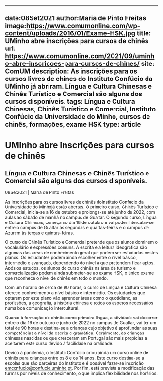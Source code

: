 
---
date:08Set2021
author:Maria de Pinto Freitas
image:https://www.comumonline.com/wp-content/uploads/2016/01/Exame-HSK.jpg
title: UMinho abre inscrições para cursos de chinês
url: https://www.comumonline.com/2021/09/uminho-abre-inscricoes-para-cursos-de-chines/
site: ComUM
description: As inscrições para os cursos livres de chines do Instituto Confúcio da UMinho já abriram. Língua e Cultura Chinesas e Chinês Turístico e Comercial são alguns dos cursos disponíveis.
tags: Língua e Cultura Chinesas, Chinês Turístico e Comercial, Instituto Confúcio da Universidade do Minho, cursos de chinês, formações, exame HSK
type: article
---


# UMinho abre inscrições para cursos de chinês

## Língua e Cultura Chinesas e Chinês Turístico e Comercial são alguns dos cursos disponíveis.

08Set2021 | Maria de Pinto Freitas

As inscrições para os cursos livres de chinês doInstituto Confúcio da Universidade do Minhojá estão abertas. O primeiro curso, Chinês Turístico e Comercial, inicia-se a 16 de outubro e prolonga-se até junho de 2022, com aulas ao sábado de manhã no campus de Gualtar. O segundo curso, Língua e Cultura Chinesas, começa no dia 18 de outubro e vai poder intercalar-se entre o campus de Gualtar às segundas e quartas-feiras e o campus de Azurém às terças e quintas-feiras.

O curso de Chinês Turístico e Comercial pretende que os alunos dominem o vocabulário e expressões comuns. A escrita e a leitura ideográfica são algumas das áreas de conhecimento geral que podem ser estudadas nestes planos. Os estudantes podem ainda escolher entre o nível básico, intermédio e avançado, dependendo do nível a que pretendem ficar aptos. Após os estudos, os alunos do curso chinês na área de turismo e comercialização podem ainda submeter-se ao exame HSK, o único exame que reconhece o nível de chinês em todo o mundo.

Com um horário de cerca de 90 horas, o curso de Língua e Cultura Chinesa oferece conhecimento a nível básico e intermédio. Os estudantes que optarem por este plano vão aprender áreas como o quotidiano, as profissões, a geografia, a história chinesa e todos os aspetos necessários numa boa comunicação intercultural.

Quanto à formação do chinês como primeira língua, a atividade vai decorrer entre o dia 16 de outubro e junho de 2022 no campus de Gualtar, vai ter um total de 90 horas e destina-se a crianças cujo objetivo é aprofundar as suas competências a nível da escrita e gramática. Geralmente, as crianças chinesas nascidas ou que cresceram em Portugal são mais propícias a aceitarem este curso devido à facilidade na oralidade.

Devido à pandemia, o Instituto Confúcio criou ainda um curso online de chinês para crianças entre os 8 e os 14 anos. Este curso destina-se a escolas que são parceiras do Instituto e é possível fazer-se inscrição emconfucio@confucio.uminho.pt. Por fim, está prevista a modificação das turmas por níveis de conhecimento, o que implica flexibilidade nos horários.

